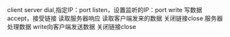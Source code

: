 client                  server
dial,指定IP：port        listen，设置监听的IP：port
write 写数据             accept，接受链接
读取服务器响应             读取客户端发来的数据
关闭链接close             服务器处理数据
                         write向客户端发送数据
                         关闭链接close